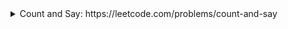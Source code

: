 <details>
  <summary>Count and Say: https://leetcode.com/problems/count-and-say</summary>
  
  
 ```cs
public string CountAndSay(int n) {
    if (n == 1) return "1";
    var prev = CountAndSay(n-1);
    var ans = "";
    var currDigit = prev[0];
    var cntCurr = 1; 
    for (int i=1; i<prev.Length; i++) {
        if (prev[i] == prev[i-1]) {
            cntCurr ++; 
        }
        else {
            ans += string.Format("{0}{1}", cntCurr, prev[i-1]); 
            cntCurr = 1;
        }
    } 
    return  string.Format("{0}{1}{2}", ans, cntCurr, prev[prev.Length-1]);
}
 ```
  </details>
  
